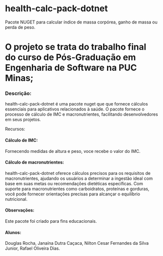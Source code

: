 # health-calc-pack-dotnet
Pacote NUGET para calcular índice de massa corpórea, ganho de massa ou perda de peso.

# O projeto se trata do trabalho final do curso de Pós-Graduação em Engenharia de Software na PUC Minas;

### Descrição:

health-calc-pack-dotnet é uma pacote nuget que que fornece cálculos essenciais para aplicativos relacionados à saúde. O pacote fornece o processo de cálculo de IMC e macronutrientes, facilitando desenvolvedores em seus projetos.

Recursos:

#### Cálculo de IMC: 
Fornecendo medidas de altura e peso, voce recebe o valor do IMC.

#### Cálculo de macronutrientes: 
health-calc-pack-dotnet oferece cálculos precisos para os requisitos de macronutrientes, ajudando os usuários a determinar a ingestão ideal com base em suas metas ou recomendações dietéticas específicas. Com suporte para macronutrientes como carboidratos, proteínas e gorduras, você pode fornecer orientações precisas para alcançar o equilíbrio nutricional.


#### Observações: 
Este pacote foi criado para fins educacionais.

#### Alunos:
Douglas Rocha, 
Janaína Dutra Caçaca,
Nilton Cesar Fernandes da Silva Junior,
Rafael Oliveira Dias.